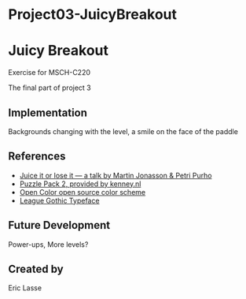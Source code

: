 # Project03-JuicyBreakout

# Juicy Breakout
Exercise for MSCH-C220

The final part of project 3

## Implementation
Backgrounds changing with the level, a smile on the face of the paddle

## References
 * [Juice it or lose it — a talk by Martin Jonasson & Petri Purho](https://www.youtube.com/watch?v=Fy0aCDmgnxg)
 * [Puzzle Pack 2, provided by kenney.nl](https://kenney.nl/assets/puzzle-pack-2)
 * [Open Color open source color scheme](https://yeun.github.io/open-color/)
 * [League Gothic Typeface](https://www.theleagueofmoveabletype.com/league-gothic)

## Future Development
Power-ups, More levels?

## Created by
Eric Lasse
